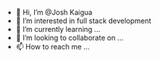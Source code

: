 - 👋 Hi, I’m @Josh Kaigua
- 👀 I’m interested in full stack development 
- 🌱 I’m currently learning ...
- 💞️ I’m looking to collaborate on ...
- 📫 How to reach me ...

<!---
JKaigz/JKaigz is a ✨ special ✨ repository because its `README.md` (this file) appears on your GitHub profile.
You can click the Preview link to take a look at your changes.
--->
